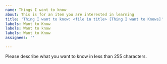 ```yaml
---
name: Things I want to know
about: This is for an item you are interested in learning
title: 'Thing I want to know: <file in title> [Thing I want to Knows]'
labels: Want to Know
labels: Want to know
labels: Want to Know
assignees: ''

---
```


Please describe what you want to know in less than 255 characters.
